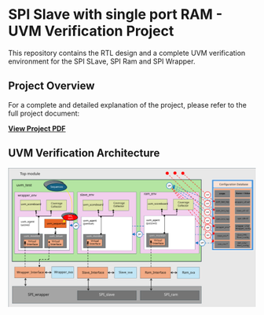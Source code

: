# SPI Slave with single port RAM - UVM Verification Project

This repository contains the RTL design and a complete UVM verification environment for the SPI SLave, SPI Ram and SPI Wrapper.

## Project Overview

For a complete and detailed explanation of the project, please refer to the full project document:

**[View Project PDF](./SPI_Slave_with_Single_port_Ram.pdf)**

## UVM Verification Architecture

![UVM Verification Environment Block Diagram](./Wrapper.svg)

